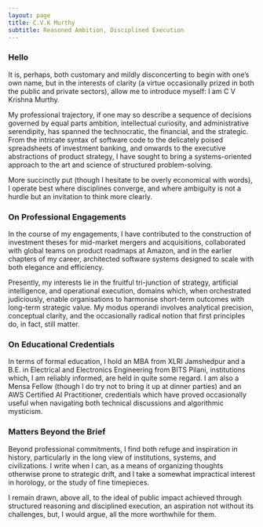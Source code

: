 ```yaml
---
layout: page
title: C.V.K Murthy
subtitle: Reasoned Ambition, Disciplined Execution
---
```

 
### Hello

It is, perhaps, both customary and mildly disconcerting to begin with one’s own name, but in the interests of clarity (a virtue occasionally prized in both the public and private sectors), allow me to introduce myself: I am C V Krishna Murthy.

My professional trajectory, if one may so describe a sequence of decisions governed by equal parts ambition, intellectual curiosity, and administrative serendipity, has spanned the technocratic, the financial, and the strategic. From the intricate syntax of software code to the delicately poised spreadsheets of investment banking, and onwards to the executive abstractions of product strategy, I have sought to bring a systems-oriented approach to the art and science of structured problem-solving.

More succinctly put (though I hesitate to be overly economical with words), I operate best where disciplines converge, and where ambiguity is not a hurdle but an invitation to think more clearly.

### On Professional Engagements

In the course of my engagements, I have contributed to the construction of investment theses for mid-market mergers and acquisitions, collaborated with global teams on product roadmaps at Amazon, and in the earlier chapters of my career, architected software systems designed to scale with both elegance and efficiency.

Presently, my interests lie in the fruitful tri-junction of strategy, artificial intelligence, and operational execution, domains which, when orchestrated judiciously, enable organisations to harmonise short-term outcomes with long-term strategic value. My modus operandi involves analytical precision, conceptual clarity, and the occasionally radical notion that first principles do, in fact, still matter.

### On Educational Credentials

In terms of formal education, I hold an MBA from XLRI Jamshedpur and a B.E. in Electrical and Electronics Engineering from BITS Pilani, institutions which, I am reliably informed, are held in quite some regard. I am also a Mensa Fellow (though I do try not to bring it up at dinner parties) and an AWS Certified AI Practitioner, credentials which have proved occasionally useful when navigating both technical discussions and algorithmic mysticism.

### Matters Beyond the Brief

Beyond professional commitments, I find both refuge and inspiration in history, particularly in the long view of institutions, systems, and civilizations. I write when I can, as a means of organizing thoughts otherwise prone to strategic drift, and I take a somewhat impractical interest in horology, or the study of fine timepieces.

I remain drawn, above all, to the ideal of public impact achieved through structured reasoning and disciplined execution, an aspiration not without its challenges, but, I would argue, all the more worthwhile for them.
